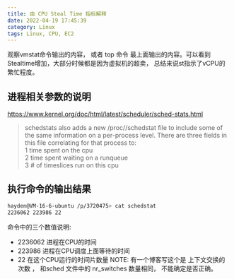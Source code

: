 ```yaml
---
title: 由 CPU Steal Time 指标解释
date: 2022-04-19 17:45:39
category: Linux
tags: Linux, CPU, EC2
---
```


观察vmstat命令输出的内容， 或者 top 命令 最上面输出的内容。可以看到Stealtime增加，大部分时候都是因为虚拟机的超卖， 总结来说st指示了vCPU的繁忙程度。
## 进程相关参数的说明
https://www.kernel.org/doc/html/latest/scheduler/sched-stats.html

> schedstats also adds a new /proc/<pid>/schedstat file to include some of the same information on a per-process level. There are three fields in this file correlating for that process to:  
> 1 time spent on the cpu  
> 2 time spent waiting on a runqueue  
> 3 # of timeslices run on this cpu  

## 执行命令的输出结果
```bash
hayden@VM-16-6-ubuntu /p/3720475> cat schedstat
2236062 223986 22
```

命令中的三个数值说明:  
- 2236062 进程在CPU的时间
- 223986 进程在CPU调度上面等待的时间
- 22 在这个CPU运行的时间片数量
  NOTE: 有一个博客写这个是 上下文交换的次数 ， 和sched 文件中的 nr_switches 数量相同， 不能确定是否正确。

